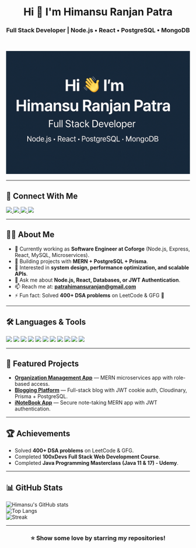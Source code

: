 <!---
⭐ Please consider starring the repo if you like this profile README.
-->

<h1 align="center">Hi 👋 I'm Himansu Ranjan Patra</h1>
<h3 align="center">Full Stack Developer | Node.js • React • PostgreSQL • MongoDB</h3><br>

![Profile Banner](Banner.png)

---

## 🔗 Connect With Me
<a href="https://www.linkedin.com/in/himansu-ranjan-patra-6540b8202/">
  <img src="https://img.shields.io/badge/LinkedIn-0077B5?style=for-the-badge&logo=linkedin&logoColor=white">
</a>
<a href="https://github.com/HimansuRanjan">
  <img src="https://img.shields.io/badge/GitHub-000000?style=for-the-badge&logo=github&logoColor=white">
</a>
<a href="https://leetcode.com/u/RanjanHimansu/">
  <img src="https://img.shields.io/badge/LeetCode-FFA116?style=for-the-badge&logo=leetcode&logoColor=black">
</a>
<a href="https://himansu-ranjan-profile.netlify.app/">
  <img src="https://img.shields.io/badge/Portfolio-24292e?style=for-the-badge&logo=vercel&logoColor=white">
</a>

---

## 👨‍💻 About Me
- 🌱 Currently working as **Software Engineer at Coforge** (Node.js, Express, React, MySQL, Microservices).  
- 🚀 Building projects with **MERN + PostgreSQL + Prisma**.  
- 🔐 Interested in **system design, performance optimization, and scalable APIs**.  
- 💬 Ask me about **Node.js, React, Databases, or JWT Authentication**.  
- 📫 Reach me at: **patrahimansuranjan@gmail.com**  
- ⚡ Fun fact: Solved **400+ DSA problems** on LeetCode & GFG 🚀  

---

## 🛠️ Languages & Tools
<p>
  <img src="https://img.shields.io/badge/Node.js-43853D?style=for-the-badge&logo=node-dot-js&logoColor=white"/>
  <img src="https://img.shields.io/badge/Express.js-000000?style=for-the-badge&logo=express&logoColor=white"/>
  <img src="https://img.shields.io/badge/React-20232A?style=for-the-badge&logo=react&logoColor=61DAFB"/>
  <img src="https://img.shields.io/badge/Redux-593D88?style=for-the-badge&logo=redux&logoColor=white"/>
  <img src="https://img.shields.io/badge/Tailwind_CSS-38B2AC?style=for-the-badge&logo=tailwind-css&logoColor=white"/>
  <img src="https://img.shields.io/badge/PostgreSQL-316192?style=for-the-badge&logo=postgresql&logoColor=white"/>
  <img src="https://img.shields.io/badge/MySQL-4479A1?style=for-the-badge&logo=mysql&logoColor=white"/>
  <img src="https://img.shields.io/badge/MongoDB-4EA94B?style=for-the-badge&logo=mongodb&logoColor=white"/>
  <img src="https://img.shields.io/badge/Prisma-2D3748?style=for-the-badge&logo=prisma&logoColor=white"/>
  <img src="https://img.shields.io/badge/Docker-2496ED?style=for-the-badge&logo=docker&logoColor=white"/>
  <img src="https://img.shields.io/badge/Git-F05032?style=for-the-badge&logo=git&logoColor=white"/>
</p>

---

## 🚀 Featured Projects
- [**Organization Management App**](https://github.com/HimansuRanjan/Organisation_Management) — MERN microservices app with role-based access.  
- [**Blogging Platform**](https://github.com/HimansuRanjan/Blog-App) — Full-stack blog with JWT cookie auth, Cloudinary, Prisma + PostgreSQL.  
- [**iNoteBook App**](https://github.com/HimansuRanjan/NoteBook-App) — Secure note-taking MERN app with JWT authentication.  

---

## 🏆 Achievements
- Solved **400+ DSA problems** on LeetCode & GFG.  
- Completed **100xDevs Full Stack Web Development Course**.  
- Completed **Java Programming Masterclass (Java 11 & 17) - Udemy**.  

---

## 📊 GitHub Stats
![Himansu's GitHub stats](https://github-readme-stats.vercel.app/api?username=HimansuRanjan&show_icons=true&theme=radical&count_private=true&include_all_commits=true)  
![Top Langs](https://github-readme-stats.vercel.app/api/top-langs/?username=HimansuRanjan&layout=compact&theme=radical)  
![Streak](https://github-readme-streak-stats.herokuapp.com/?user=HimansuRanjan&theme=radical)  

---

<h3 align="center">⭐ Show some love by starring my repositories!</h3>
